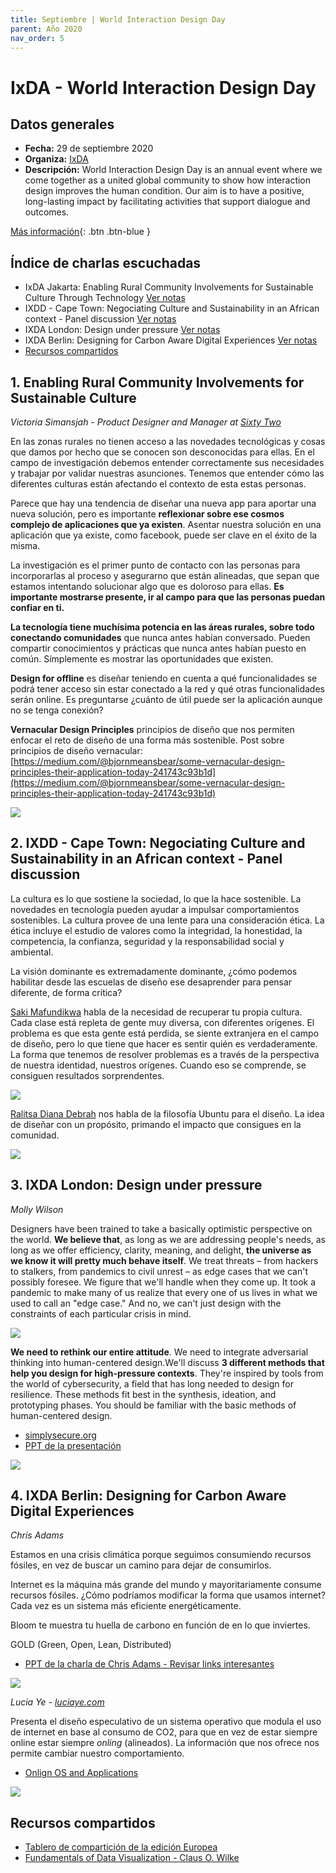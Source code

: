 ```yaml
---
title: Septiembre | World Interaction Design Day
parent: Año 2020
nav_order: 5
---
```


# IxDA - World Interaction Design Day

## Datos generales
* **Fecha:** 29 de septiembre 2020
* **Organiza:** [IxDA](https://ixda.org/)
* **Descripción:** World Interaction Design Day is an annual event where we come together as a united global community to show how interaction design improves the human condition. Our aim is to have a positive, long-lasting impact by facilitating activities that support dialogue and outcomes.

[Más información](https://interactiondesignday.org/){: .btn  .btn-blue }

## Índice de charlas escuchadas
* IxDA Jakarta: Enabling Rural Community Involvements for Sustainable Culture Through Technology [Ver notas](#1-enabling-rural-community-involvements-for-sustainable-culture)
* IXDD - Cape Town: Negociating Culture and Sustainability in an African context - Panel discussion [Ver notas](#2-ixdd---cape-town-negociating-culture-and-sustainability-in-an-african-context---panel-discussion)
* IXDA London: Design under pressure [Ver notas](#3-ixda-london-design-under-pressure)
* IXDA Berlin: Designing for Carbon Aware Digital Experiences [Ver notas](#4-ixda-berlin-designing-for-carbon-aware-digital-experiences)
* [Recursos compartidos](#recursos-compartidos)

## 1. Enabling Rural Community Involvements for Sustainable Culture
*Victoria Simansjah - Product Designer and Manager at [Sixty Two](https://www.instagram.com/sixtytwo.co/?hl=es)*

En las zonas rurales no tienen acceso a las novedades tecnológicas y cosas que damos por hecho que se conocen son desconocidas para ellas. En el campo de investigación debemos entender correctamente sus necesidades y trabajar por validar nuestras asunciones. Tenemos que entender cómo las diferentes culturas están afectando el contexto de esta estas personas.

Parece que hay una tendencia de diseñar una nueva app para aportar una nueva solución, pero es importante **reflexionar sobre ese cosmos complejo de aplicaciones que ya existen**. Asentar nuestra solución en una aplicación que ya existe, como facebook, puede ser clave en el éxito de la misma.

La investigación es el primer punto de contacto con las personas para incorporarlas al proceso y asegurarno que están alineadas, que sepan que estamos intentando solucionar algo que es doloroso para ellas. **Es importante mostrarse presente, ir al campo para que las personas puedan confiar en ti.**

**La tecnología tiene muchísima potencia en las áreas rurales, sobre todo conectando comunidades** que nunca antes habían conversado. Pueden compartir conocimientos y prácticas que nunca antes habían puesto en común. Símplemente es mostrar las oportunidades que existen.

**Design for offline** es diseñar teniendo en cuenta a qué funcionalidades se podrá tener acceso sin estar conectado a la red y qué otras funcionalidades serán online. Es preguntarse ¿cuánto de útil puede ser la aplicación aunque no se tenga conexión?

**Vernacular Design Principles** principios de diseño que nos permiten enfocar el reto de diseño de una forma más sostenible. Post sobre principios de diseño vernacular: [https://medium.com/@bjornmeansbear/some-vernacular-design-principles-their-application-today-241743c93b1d](https://medium.com/@bjornmeansbear/some-vernacular-design-principles-their-application-today-241743c93b1d)

![](img/2010_ixda_sixtytwo.png)

## 2. IXDD - Cape Town: Negociating Culture and Sustainability in an African context - Panel discussion
La cultura es lo que sostiene la sociedad, lo que la hace sostenible. La novedades en tecnología pueden ayudar a impulsar comportamientos sostenibles. La cultura provee de una lente para una consideración ética. La ética incluye el estudio de valores como la integridad, la honestidad, la competencia, la confianza, seguridad y la responsabilidad social y ambiental.

La visión dominante es extremadamente dominante, ¿cómo podemos habilitar desde las escuelas de diseño ese desaprender para pensar diferente, de forma crítica?

[Saki Mafundikwa](https://www.ted.com/speakers/saki_mafundikwa) habla de la necesidad de recuperar tu propia cultura. Cada clase está repleta de gente muy diversa, con diferentes orígenes. El problema es que esta gente está perdida, se siente extranjera en el campo de diseño, pero lo que tiene que hacer es sentir quién es verdaderamente. La forma que tenemos de resolver problemas es a través de la perspectiva de nuestra identidad, nuestros orígenes. Cuando eso se comprende, se consiguen resultados sorprendentes.

![](img/2010_ixda_capetwon02.png)

[Ralitsa Diana Debrah](https://cumulusgreen.org/ralitsa-diana-debrah/) nos habla de la filosofía Ubuntu para el diseño. La idea de diseñar con un propósito, primando el impacto que consigues en la comunidad.

![](img/2010_ixda_capetown.png)

## 3. IXDA London: Design under pressure
*Molly Wilson*

Designers have been trained to take a basically optimistic perspective on the world. **We believe that**, as long as we are addressing people's needs, as long as we offer efficiency, clarity, meaning, and delight, **the universe as we know it will pretty much behave itself**. We treat threats – from hackers to stalkers, from pandemics to civil unrest – as edge cases that we can't possibly foresee. We figure that we'll handle when they come up. It took a pandemic to make many of us realize that every one of us lives in what we used to call an "edge case." And no, we can't just design with the constraints of each particular crisis in mind.

![](img/2010_ixda_london01.png)

**We need to rethink our entire attitude**. We need to integrate adversarial thinking into human-centered design.We'll discuss **3 different methods that help you design for high-pressure contexts**. They're inspired by tools from the world of cybersecurity, a field that has long needed to design for resilience. These methods fit best in the synthesis, ideation, and prototyping phases. You should be familiar with the basic methods of human-centered design.

* [simplysecure.org](https://simplysecure.org/designunderpressure/#resources)
* [PPT de la presentación](https://simplysecure.org/resources/Design%20Under%20Pressure%20DT%20Barcamp%202020.pdf)

![](img/2010_ixda_london02.png)

## 4. IXDA Berlin: Designing for Carbon Aware Digital Experiences
*Chris Adams*

Estamos en una crisis climática porque seguimos consumiendo recursos fósiles, en vez de buscar un camino para dejar de consumirlos.

Internet es la máquina más grande del mundo y mayoritariamente consume recursos fósiles. ¿Cómo podríamos modificar la forma que usamos internet? Cada vez es un sistema más eficiente energéticamente.

Bloom te muestra tu huella de carbono en función de en lo que inviertes.

GOLD (Green, Open, Lean, Distributed)

* [PPT de la charla de Chris Adams - Revisar links interesantes](https://docs.google.com/presentation/d/1wkGGemvWxQOX3U8XicBLcHjBWVkM7dAg6dVz4pqNtWI/edit#slide=id.p
)

![](img/2010_ixda_berlin.png)

*Lucia Ye - [luciaye.com](https://www.luciaye.com/)*

Presenta el diseño especulativo de un sistema operativo que modula el uso de internet en base al consumo de CO2, para que en vez de estar siempre online estar siempre *onling* (alineados). La información que nos ofrece nos permite cambiar nuestro comportamiento.

* [Onlign OS and Applications](https://www.luciaye.com/onlign/)


![](https://www.luciaye.com/wp-content/uploads/2020/08/ddw-04.jpg)

## Recursos compartidos
* [Tablero de compartición de la edición Europea](https://miro.com/app/board/o9J_koNYWFs=/)
* [Fundamentals of Data Visualization - Claus O. Wilke](https://clauswilke.com/dataviz/index.html)
